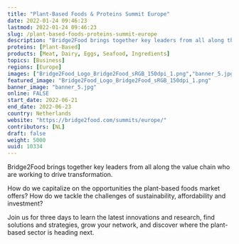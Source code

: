 ```yaml
---
title: "Plant-Based Foods & Proteins Summit Europe"
date: 2022-01-24 09:46:23
lastmod: 2022-01-24 09:46:23
slug: /plant-based-foods-proteins-summit-europe
description: "Bridge2Food brings together key leaders from all along the value chain who are working to drive transformation.How do we capitalize on the opportunities the plant-based foods market offers? How do we tackle the challenges of sustainability, affordability and investment?Join us for three days to learn the latest innovations and research, find solutions and strategies, grow your network, and discover where the plant-based sector is heading next."
proteins: [Plant-Based]
products: [Meat, Dairy, Eggs, Seafood, Ingredients]
topics: [Business]
regions: [Europe]
images: ["Bridge2Food_Logo_Bridge2Food_sRGB_150dpi_1.png","banner_5.jpg"]
featured_image: "Bridge2Food_Logo_Bridge2Food_sRGB_150dpi_1.png"
banner_image: "banner_5.jpg"
online: FALSE
start_date: 2022-06-21
end_date: 2022-06-23
country: Netherlands
website: "https://bridge2food.com/summits/europe/"
contributors: [NL]
draft: false
weight: 5000
uuid: 10334
---
```

<p>Bridge2Food brings together key leaders from all along the value chain who are working to drive transformation.</p>
<p>How do we capitalize on the opportunities the plant-based foods market offers? How do we tackle the challenges of sustainability, affordability and investment?</p>
<p>Join us for three days to learn the latest innovations and research, find solutions and strategies, grow your network, and discover where the plant-based sector is heading next.</p>
